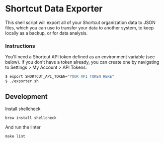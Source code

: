# Shortcut Data Exporter

This shell script will export all of your Shortcut organization data to JSON files, which you can use to transfer your data to another system, to keep locally as a backup, or for data analysis.

### Instructions

You'll need a Shortcut API token defined as an environment variable (see below). If you don't have a token already, you can create one by navigating to Settings > My Account > API Tokens.

```sh
$ export SHORTCUT_API_TOKEN="YOUR API TOKEN HERE"
$ ./exporter.sh
```

## Development

Install shellcheck

```shell
brew install shellcheck
```

And run the linter

```shell
make lint
```
